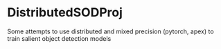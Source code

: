 # DistributedSODProj
Some attempts to use distributed and mixed precision (pytorch, apex) to train salient object detection models
